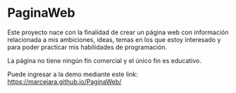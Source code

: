 # PaginaWeb

Este proyecto nace con la finalidad de crear un página web con información relacionada a mis ambiciones, ideas, 
temas en los que estoy interesado y para poder practicar mis habilidades de programación.

La página no tiene ningún fin comercial y el único fin es educativo.

Puede ingresar a la demo mediante este link: https://marcejara.github.io/PaginaWeb/
